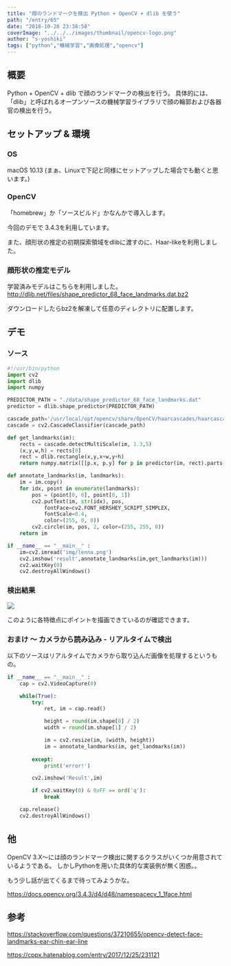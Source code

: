```yaml
---
title: "顔のランドマークを検出 Python + OpenCV + dlib を使う"
path: "/entry/65"
date: "2018-10-28 23:38:58"
coverImage: "../../../images/thumbnail/opencv-logo.png"
author: "s-yoshiki"
tags: ["python","機械学習","画像処理","opencv"]
---
```


## 概要

Python + OpenCV + dlib で顔のランドマークの検出を行う。
具体的には、「dlib」と呼ばれるオープンソースの機械学習ライブラリで顔の輪郭および各器官の検出を行う。

## セットアップ & 環境

### OS

macOS 10.13
(まぁ、Linuxで下記と同様にセットアップした場合でも動くと思います。)

### OpenCV

「homebrew」か「ソースビルド」かなんかで導入します。

今回のデモで 3.4.3を利用しています。

また、顔形状の推定の初期探索領域をdlibに渡すのに、Haar-likeを利用しました。

### 顔形状の推定モデル

学習済みモデルはこちらを利用しました。
<a href="http://dlib.net/files/shape_predictor_68_face_landmarks.dat.bz2">http://dlib.net/files/shape_predictor_68_face_landmarks.dat.bz2</a>

ダウンロードしたらbz2を解凍して任意のディレクトリに配置します。

## デモ

### ソース

```py
#!/usr/bin/python
import cv2
import dlib
import numpy

PREDICTOR_PATH = "./data/shape_predictor_68_face_landmarks.dat"
predictor = dlib.shape_predictor(PREDICTOR_PATH)

cascade_path='/usr/local/opt/opencv/share/OpenCV/haarcascades/haarcascade_frontalface_default.xml'
cascade = cv2.CascadeClassifier(cascade_path)

def get_landmarks(im):
    rects = cascade.detectMultiScale(im, 1.3,5)
    (x,y,w,h) = rects[0]
    rect = dlib.rectangle(x,y,x+w,y+h)
    return numpy.matrix([[p.x, p.y] for p in predictor(im, rect).parts()])

def annotate_landmarks(im, landmarks):
    im = im.copy()
    for idx, point in enumerate(landmarks):
        pos = (point[0, 0], point[0, 1])
        cv2.putText(im, str(idx), pos,
            fontFace=cv2.FONT_HERSHEY_SCRIPT_SIMPLEX,
            fontScale=0.4,
            color=(255, 0, 0))
        cv2.circle(im, pos, 2, color=(255, 255, 0))
    return im

if __name__ == "__main__" :
    im=cv2.imread('img/lenna.png')
    cv2.imshow('result',annotate_landmarks(im,get_landmarks(im)))
    cv2.waitKey(0)
    cv2.destroyAllWindows()

```

### 検出結果

<img src="https://pbs.twimg.com/media/DqmhQ5mVYAAEHWW.jpg">

このように各特徴点にポイントを描画できているのが確認できます。

### おまけ 〜 カメラから読み込み - リアルタイムで検出

以下のソースはリアルタイムでカメラから取り込んだ画像を処理するというもの。

```py
if __name__ == "__main__" :
    cap = cv2.VideoCapture(0)

    while(True):
        try:
            ret, im = cap.read()

            height = round(im.shape[0] / 2)
            width = round(im.shape[1] / 2)

            im = cv2.resize(im, (width, height))
            im = annotate_landmarks(im, get_landmarks(im))
            
        except:
            print('error!')

        cv2.imshow('Result',im)

        if cv2.waitKey(0) & 0xFF == ord('q'):
            break

    cap.release()
    cv2.destroyAllWindows()

```

## 他

OpenCV 3.X〜には顔のランドマーク検出に関するクラスがいくつか用意されているようである。
しかしPythonを用いた具体的な実装例が無く困惑。。

もう少し話が出てくるまで待ってみようかな。

https://docs.opencv.org/3.4.3/d4/d48/namespacecv_1_1face.html

## 参考

https://stackoverflow.com/questions/37210655/opencv-detect-face-landmarks-ear-chin-ear-line

https://cppx.hatenablog.com/entry/2017/12/25/231121